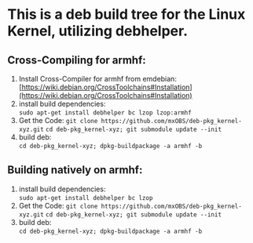 # This is a deb build tree for the Linux Kernel, utilizing debhelper.

## Cross-Compiling for armhf:  
1.  Install Cross-Compiler for armhf from emdebian:
    [https://wiki.debian.org/CrossToolchains#Installation](https://wiki.debian.org/CrossToolchains#Installation)
2.  install build dependencies:  
    `sudo apt-get install debhelper bc lzop lzop:armhf`
3.  Get the Code:
    `git clone https://github.com/mxOBS/deb-pkg_kernel-xyz.git`
    `cd deb-pkg_kernel-xyz; git submodule update --init`
4.  build deb:  
    `cd deb-pkg_kernel-xyz; dpkg-buildpackage -a armhf -b`

## Building natively on armhf:
1.  install build dependencies:  
    `sudo apt-get install debhelper bc lzop`
2.  Get the Code:
    `git clone https://github.com/mxOBS/deb-pkg_kernel-xyz.git`
    `cd deb-pkg_kernel-xyz; git submodule update --init`
3.  build deb:  
    `cd deb-pkg_kernel-xyz; dpkg-buildpackage -a armhf -b`
